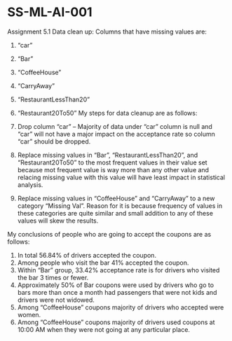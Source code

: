 # SS-ML-AI-001
Assignment 5.1
Data clean up:
Columns that have missing values are:
1)	“car”
2)	“Bar”
3)	“CoffeeHouse”
4)	“CarryAway”
5)	“RestaurantLessThan20”
6)	“Restaurant20To50”
My steps for data cleanup are as follows:
1)	Drop column “car” – Majority of data under “car” column is null and “car” will not have a major impact on the acceptance rate so column “car” should be dropped.

2)	Replace missing values in “Bar”, “RestaurantLessThan20”, and “Restaurant20To50” to the most frequent values in their value set because mot frequent value is way more than any other value and relacing missing value with this value will have least impact in statistical analysis.


3)	Replace missing values in “CoffeeHouse” and “CarryAway” to a new category “Missing Val”. Reason for it is because frequency of values in these categories are quite similar and small addition to any of these values will skew the results.

My conclusions of people who are going to accept the coupons are as follows:

1)	In total 56.84% of drivers accepted the coupon. 
2)	Among people who visit the bar 41% accepted the coupon.
3)	Within “Bar” group, 33.42% acceptance rate is for drivers who visited the bar 3 times or fewer.
4)	Approximately 50% of Bar coupons were used by drivers who go to bars more than once a month had passengers that were not kids and drivers were not widowed.
5)	Among “CoffeeHouse” coupons majority of drivers who accepted were women.
6)	Among “CoffeeHouse” coupons majority of drivers used coupons at 10:00 AM when they were not going at any particular place.

